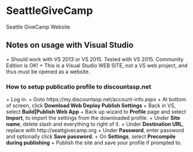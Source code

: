 # SeattleGiveCamp
Seattle GiveCamp Website

<h2>Notes on usage with Visual Studio</h2>
+ Should work with VS 2013 or VS 2015. Tested with VS 2015. Community Edition is OK!
+ This is a Visual Studio WEB SITE, not a VS web project, and thus must be opened as a website.

<h3>How to setup publicatio profile to discountasp.net</h3>
+ Log in.
+ Goto https://my.discountasp.net/account-info.aspx 
+ At bottom of screen, click <b>Download Web Deploy Publish Settings</b>
+ Back in VS, select <b>Build|Publish Web App</b>
+ Back up wizard to <b>Profile</b> page and select <b>Import</b>, to import the settings from the downloaded profile.
+ Under <b>Site name</b>, delete slash and everything to right of it.
+ Under <b>Destination URL</b>, replace with http://seattgivecamp.org
+ Under <b>Password</b>, enter password and optionally click <b>Save password</b>.
+ On <b>Settings</b>, select <b>Precompile during publishing</b>
+ Publish the site and save your profile if prompted to.
